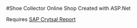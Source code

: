 #Shoe Collector Online Shop
Created with ASP.Net

Requires [SAP Crytsal Report](https://www.sap.com/sea/products/crystal-visual-studio.html)
